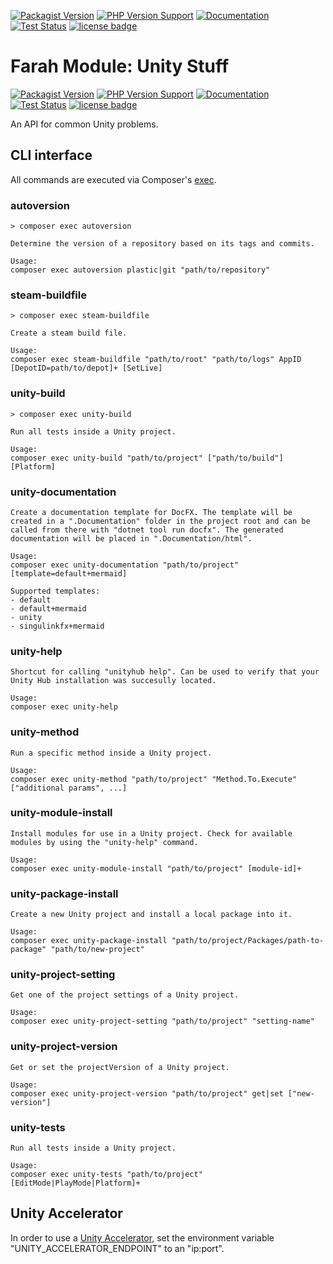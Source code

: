 [![Packagist Version](https://img.shields.io/packagist/v/slothsoft/unity)](https://packagist.org/packages/slothsoft/unity)
[![PHP Version Support](https://img.shields.io/packagist/php-v/slothsoft/unity)](https://www.php.net/)
[![Documentation](https://img.shields.io/badge/docs-reference-blue.svg)](https://faulo.github.io/slothsoft-unity/)
[![Test Status](https://github.com/Faulo/slothsoft-unity/actions/workflows/ci-tests.yml/badge.svg)](https://github.com/Faulo/slothsoft-unity/actions/workflows/ci-tests.yml)
[![license badge](https://img.shields.io/badge/license-MIT-green.svg)](LICENSE)
# Farah Module: Unity Stuff

[![Packagist Version](https://img.shields.io/packagist/v/slothsoft/unity)](https://packagist.org/packages/slothsoft/unity)
[![PHP Version Support](https://img.shields.io/packagist/php-v/slothsoft/unity)](https://www.php.net/)
[![Documentation](https://img.shields.io/badge/docs-reference-blue.svg)](https://faulo.github.io/slothsoft-unity/)
[![Test Status](../../actions/workflows/ci-tests.yml/badge.svg)](../../actions/workflows/ci-tests.yml)
[![license badge](https://img.shields.io/badge/license-MIT-green.svg)](LICENSE)

An API for common Unity problems.

## CLI interface

All commands are executed via Composer's [exec](https://getcomposer.org/doc/03-cli.md#exec).

### autoversion

```
> composer exec autoversion

Determine the version of a repository based on its tags and commits.
    
Usage:
composer exec autoversion plastic|git "path/to/repository"
```

### steam-buildfile

```
> composer exec steam-buildfile

Create a steam build file.
    
Usage:
composer exec steam-buildfile "path/to/root" "path/to/logs" AppID [DepotID=path/to/depot]+ [SetLive]
```

### unity-build

```
> composer exec unity-build

Run all tests inside a Unity project.
    
Usage:
composer exec unity-build "path/to/project" ["path/to/build"] [Platform]
```

### unity-documentation

```
Create a documentation template for DocFX. The template will be created in a ".Documentation" folder in the project root and can be called from there with "dotnet tool run docfx". The generated documentation will be placed in ".Documentation/html".
    
Usage:
composer exec unity-documentation "path/to/project" [template=default+mermaid]

Supported templates:
- default
- default+mermaid
- unity
- singulinkfx+mermaid
```

### unity-help

```
Shortcut for calling "unityhub help". Can be used to verify that your Unity Hub installation was succesully located.
    
Usage:
composer exec unity-help
```

### unity-method

```
Run a specific method inside a Unity project.
    
Usage:
composer exec unity-method "path/to/project" "Method.To.Execute" ["additional params", ...]
```

### unity-module-install

```
Install modules for use in a Unity project. Check for available modules by using the "unity-help" command.
    
Usage:
composer exec unity-module-install "path/to/project" [module-id]+
```

### unity-package-install

```
Create a new Unity project and install a local package into it.
    
Usage:
composer exec unity-package-install "path/to/project/Packages/path-to-package" "path/to/new-project"
```

### unity-project-setting

```
Get one of the project settings of a Unity project.
    
Usage:
composer exec unity-project-setting "path/to/project" "setting-name"
```

### unity-project-version

```
Get or set the projectVersion of a Unity project.
    
Usage:
composer exec unity-project-version "path/to/project" get|set ["new-version"]
```

### unity-tests

```
Run all tests inside a Unity project.
    
Usage:
composer exec unity-tests "path/to/project" [EditMode|PlayMode|Platform]+
```

## Unity Accelerator

In order to use a [Unity Accelerator](https://docs.unity3d.com/Manual/UnityAccelerator.html), set the environment variable "UNITY_ACCELERATOR_ENDPOINT" to an "ip:port".